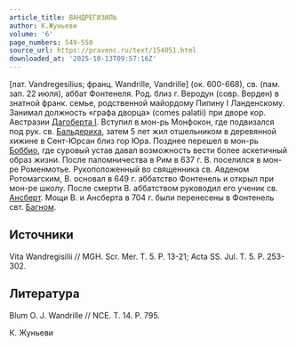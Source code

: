 ```yaml
---
article_title: ВАНДРЕГИЗИЛЬ
author: К.Жуньеви
volume: '6'
page_numbers: 549-550
source_url: https://pravenc.ru/text/154051.html
downloaded_at: '2025-10-13T09:57:16Z'
---
```


[лат. Vandregesilius; франц. Wandrille, Vandrille] (ок. 600-668), св. (пам. зап. 22 июля), аббат Фонтенеля. Род. близ г. Веродун (совр. Верден) в знатной франк. семье, родственной майордому Пипину I Ланденскому. Занимал должность «графа дворца» (сomes palatii) при дворе кор. Австразии [Дагоберта I](<https://pravenc.ru/text/Дагоберта I.html>). Вступил в мон-рь Монфокон, где подвизался под рук. св. [Бальдериха](https://pravenc.ru/text/Бальдериха.html), затем 5 лет жил отшельником в деревянной хижине в Сент-Юрсан близ гор Юра. Позднее перешел в мон-рь [Боббио](https://pravenc.ru/text/Боббио.html), где суровый устав давал возможность вести более аскетичный образ жизни. После паломничества в Рим в 637 г. В. поселился в мон-ре Роменмотье. Рукоположенный во священника св. Авденом Ротомагским, В. основал в 649 г. аббатство Фонтенель и открыл при мон-ре школу. После смерти В. аббатством руководил его ученик св. [Ансберт](https://pravenc.ru/text/Ансберт.html). Мощи В. и Ансберта в 704 г. были перенесены в Фонтенель свт. [Багном](https://pravenc.ru/text/Багном.html).

## Источники

Vita Wandregisilii // MGН. Scr. Mer. T. 5. P. 13-21; Acta SS. Jul. T. 5. P. 253-302.

## Литература

Blum O. J. Wandrille // NCE. T. 14. P. 795.

К.  Жуньеви

